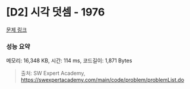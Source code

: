 # [D2] 시각 덧셈 - 1976 

[문제 링크](https://swexpertacademy.com/main/code/problem/problemDetail.do?contestProbId=AV5PttaaAZIDFAUq) 

### 성능 요약

메모리: 16,348 KB, 시간: 114 ms, 코드길이: 1,871 Bytes



> 출처: SW Expert Academy, https://swexpertacademy.com/main/code/problem/problemList.do